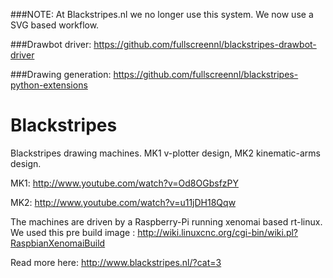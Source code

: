 ###NOTE: 
At Blackstripes.nl we no longer use this system. We now use a SVG based workflow.

###Drawbot driver: 
https://github.com/fullscreennl/blackstripes-drawbot-driver

###Drawing generation: 
https://github.com/fullscreennl/blackstripes-python-extensions

Blackstripes
============

Blackstripes drawing machines. MK1 v-plotter design, MK2 kinematic-arms design.

MK1: http://www.youtube.com/watch?v=Od8OGbsfzPY

MK2: http://www.youtube.com/watch?v=u11jDH18Qqw

The machines are driven by a Raspberry-Pi running xenomai based rt-linux. We used this pre build image : http://wiki.linuxcnc.org/cgi-bin/wiki.pl?RaspbianXenomaiBuild

Read more here: http://www.blackstripes.nl/?cat=3


